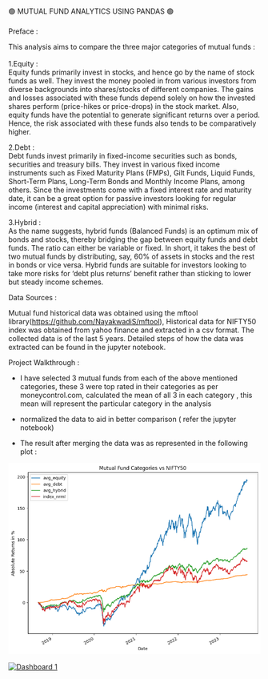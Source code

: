 🟢 MUTUAL FUND ANALYTICS USING PANDAS 🟢\
\
Preface :

This analysis aims to compare the three major categories of mutual funds
:\
\
1.Equity :\
Equity funds primarily invest in stocks, and hence go by the name of
stock funds as well. They invest the money pooled in from various
investors from diverse backgrounds into shares/stocks of different
companies. The gains and losses associated with these funds depend
solely on how the invested shares perform (price-hikes or price-drops)
in the stock market. Also, equity funds have the potential to generate
significant returns over a period. Hence, the risk associated with these
funds also tends to be comparatively higher.


2.Debt :\
Debt funds invest primarily in fixed-income securities such as bonds, securities and treasury bills. They invest in various fixed income instruments such as Fixed Maturity Plans (FMPs), Gilt Funds, Liquid Funds, Short-Term Plans, Long-Term Bonds and Monthly Income Plans, among others. Since the investments come with a fixed interest rate and maturity date, it can be a great option for passive investors looking for regular income (interest and capital appreciation) with minimal risks. 



3.Hybrid :\
As the name suggests, hybrid funds (Balanced Funds) is an optimum mix of bonds and stocks, thereby bridging the gap between equity funds and debt funds. The ratio can either be variable or fixed. In short, it takes the best of two mutual funds by distributing, say, 60% of assets in stocks and the rest in bonds or vice versa. Hybrid funds are suitable for investors looking to take more risks for ‘debt plus returns’ benefit rather than sticking to lower but steady income schemes. 


Data Sources :


Mutual fund historical data was obtained using the mftool library(https://github.com/NayakwadiS/mftool),
Historical data for NIFTY50 index was obtained from yahoo finance and extracted in a csv format. The collected data is of the last 5 years.
Detailed steps of how the data was extracted can be found in the jupyter notebook. 


Project Walkthrough :

* I have selected 3 mutual funds from each of the above mentioned categories, these 3 were top rated in their categories as per moneycontrol.com, calculated the mean of all 3 in each category , this mean will represent the particular category in the analysis

* normalized the data to aid in better comparison ( refer the jupyter notebook)

* The result after merging the data was as represented in the following plot :

![Alt text](image-1.png)

















<div class='tableauPlaceholder' id='viz1693748563716' style='position: relative'><noscript><a href='#'><img alt='Dashboard 1 ' src='https:&#47;&#47;public.tableau.com&#47;static&#47;images&#47;Mu&#47;Mutual_Fund_Analytics&#47;Dashboard1&#47;1_rss.png' style='border: none' /></a></noscript><object class='tableauViz'  style='display:none;'><param name='host_url' value='https%3A%2F%2Fpublic.tableau.com%2F' /> <param name='embed_code_version' value='3' /> <param name='site_root' value='' /><param name='name' value='Mutual_Fund_Analytics&#47;Dashboard1' /><param name='tabs' value='no' /><param name='toolbar' value='yes' /><param name='static_image' value='https:&#47;&#47;public.tableau.com&#47;static&#47;images&#47;Mu&#47;Mutual_Fund_Analytics&#47;Dashboard1&#47;1.png' /> <param name='animate_transition' value='yes' /><param name='display_static_image' value='yes' /><param name='display_spinner' value='yes' /><param name='display_overlay' value='yes' /><param name='display_count' value='yes' /><param name='language' value='en-US' /></object></div>               